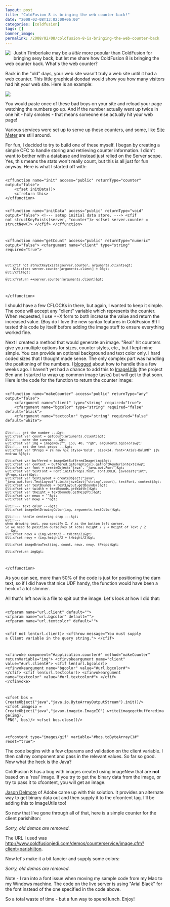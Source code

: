```yaml
---
layout: post
title: "ColdFusion 8 is bringing the web counter back!"
date: "2008-02-08T13:02:00+06:00"
categories: [coldfusion]
tags: []
banner_image: 
permalink: /2008/02/08/coldfusion-8-is-bringing-the-web-counter-back
---
```


<img src="https://static.raymondcamden.com/images/cfjedi/jt.jpg" align="left" style="margin-right: 10px;margin-bottom: 10px"> Justin Timberlake may be a <i>little</i> more popular than ColdFusion for bringing sexy back, but let me share how ColdFusion 8 is bringing the web counter back. What's the web counter?

Back in the "old" days, your web site wasn't truly a web site until it had a web counter. This little graphical doodad would show you how many visitors had hit your web site. Here is an example:

<img src="https://static.raymondcamden.com/images/cfjedi/Picture%2018.png">

You would paste once of these bad boys on your site and reload your page watching the numbers go up. And if the number actually went up twice in one hit - holy smokes - that means someone else actually hit your web page!

Various services were set up to serve up these counters, and some, like <a href="http://www.sitemeter.com/">Site Meter</a> are still around.

For fun, I decided to try to build one of these myself. I began by creating a simple CFC to handle storing and retrieving counter information. I didn't want to bother with a database and instead just relied on the Server scope. Yes, this means the stats won't really count, but this is all just for fun anyway. Here is what I started off with:

<code>
&lt;cffunction name="init" access="public" returnType="counter" output="false"&gt;
	&lt;cfset initData()&gt;
	&lt;cfreturn this&gt;
&lt;/cffunction&gt;

&lt;cffunction name="initData" access="public" returnType="void" output="false"&gt;
	&lt;!--- setup initial data store. ---&gt;
	&lt;cfif not structKeyExists(server, "counter")&gt;
		&lt;cfset server.counter = structNew()&gt;
	&lt;/cfif&gt;
&lt;/cffunction&gt;

&lt;cffunction name="getCount" access="public" returnType="numeric" output="false"&gt;
	&lt;cfargument name="client" type="string" required="true"&gt;
	
	&lt;cfif not structKeyExists(server.counter, arguments.client)&gt;
		&lt;cfset server.counter[arguments.client] = 0&gt;
	&lt;/cfif&gt;
	
	&lt;cfreturn ++server.counter[arguments.client]&gt;
&lt;/cffunction&gt;
</code>

I should have a few CFLOCKs in there, but again, I wanted to keep it simple. The code will accept any "client" variable which represents the counter. When requested, I use ++X form to both increase the value and return the increased value. (Boy do I love the new syntax features in ColdFusion 8!) I tested this code by itself before adding the image stuff to ensure everything worked fine.

Next I created a method that would generate an image. "Real" hit counters give you multiple options for sizes, counter styles, etc., but I kept mine simple. You can provide an optional background and text color only. I hard coded sizes that I thought made sense. The only complex part was handling the positioning of the numbers. I <a href="http://www.raymondcamden.com/index.cfm/2008/1/16/ColdFusion-8-Image-functions-and-text-size">blogged</a> about how to handle this a few weeks ago. I haven't yet had a chance to add this to <a href="http://imageutils.riaforge.org/">ImageUtils</a> (the project Ben and I started to wrap up common image tasks) but will get to that soon. Here is the code for the function to return the counter image:

<code>
&lt;cffunction name="makeCounter" access="public" returnType="any" output="false"&gt;
	&lt;cfargument name="client" type="string" required="true"&gt;
	&lt;cfargument name="bgcolor" type="string" required="false" default="black"&gt;
	&lt;cfargument name="textcolor" type="string" required="false" default="white"&gt;
	
	&lt;!--- get the number ---&gt;
	&lt;cfset var count = getCount(arguments.client)&gt;
	&lt;!--- make the canvas ---&gt;
	&lt;cfset var img = imageNew("", 150, 40, "rgb", arguments.bgcolor)&gt;
	&lt;!--- set the text props ---&gt;
	&lt;cfset var tProps = {% raw %}{ style='bold', size=24, font='Arial-BoldMT' }{% endraw %}&gt;
	
	&lt;cfset var buffered = imageGetBufferedImage(img)&gt;
	&lt;cfset var context = buffered.getGraphics().getFontRenderContext()&gt;
	&lt;cfset var font = createObject("java", "java.awt.Font")&gt;
	&lt;cfset var textFont = Font.init(tProps.font, Font.BOLD, javacast("int", tProps.size))&gt;
	&lt;cfset var textLayout = createObject("java", "java.awt.font.TextLayout").init(javaCast("string",count), textFont, context)&gt;
	&lt;cfset var textBounds = textLayout.getBounds()&gt;
	&lt;cfset var twidth = textBounds.getWidth()&gt;
	&lt;cfset var theight = textBounds.getHeight()&gt;
	&lt;cfset var newx = ""&gt;
	&lt;cfset var newy = ""&gt;
			
	&lt;!--- text color ---&gt;
	&lt;cfset imageSetDrawingColor(img, arguments.textColor)&gt;

	&lt;!--- handle centering crap ---&gt;	
	&lt;!---
	when drawing text, you specify X, Y as the bottom left corner.
	So we need to position ourselves at Total Height / 2 + Height of Text / 2
	---&gt;
	&lt;cfset newx = (img.width/2 - tWidth/2)&gt;
	&lt;cfset newy = (img.height/2 + tHeight/2)&gt;

	&lt;cfset imageDrawText(img, count, newx, newy, tProps)&gt;

	&lt;cfreturn img&gt;
&lt;/cffunction&gt;
</code>

As you can see, more than 50% of the code is just for positioning the darn text, so if I did have that nice UDF handy, the function would have been a heck of a lot slimmer. 

All that's left now is a file to spit out the image. Let's look at how I did that:

<code>
&lt;cfparam name="url.client" default=""&gt;
&lt;cfparam name="url.bgcolor" default=""&gt;
&lt;cfparam name="url.textcolor" default=""&gt;

&lt;cfif not len(url.client)&gt;
	&lt;cfthrow message="You must supply a Client variable in the query string."&gt;
&lt;/cfif&gt;

&lt;cfinvoke component="#application.counter#" method="makeCounter" returnVariable="img"&gt;
	&lt;cfinvokeargument name="client" value="#url.client#"&gt;
	&lt;cfif len(url.bgcolor)&gt;
		&lt;cfinvokeargument name="bgcolor" value="#url.bgcolor#"&gt;
	&lt;/cfif&gt;
	&lt;cfif len(url.textcolor)&gt;
		&lt;cfinvokeargument name="textcolor" value="#url.textcolor#"&gt;
	&lt;/cfif&gt;
&lt;/cfinvoke&gt;

&lt;cfset bos = CreateObject("java","java.io.ByteArrayOutputStream").init()/&gt;
&lt;cfset imageio = CreateObject("java","javax.imageio.ImageIO").write(imagegetbufferedimage(img), "PNG", bos)/&gt;
&lt;cfset bos.close()/&gt;

&lt;cfcontent type="images/gif" variable="#bos.toByteArray()#" reset="true"&gt;
</code>

The code begins with a few cfparams and validation on the client variable. I then call my component and pass in the relevant values. So far so good. Now what the heck is the Java?

ColdFusion 8 has a bug with images created using imageNew that are <b>not</b> based on a 'real' image. If you try to get the binary data from the image, or try to pass it to cfcontent, you will get an image.

<a href="http://www.cfinsider.com/">Jason Delmore</a> of Adobe came up with this solution. It provides an alternate way to get binary data out and then supply it to the cfcontent tag. I'll be adding this to ImageUtils too!

So now that I've gone through all of that, here is a simple counter for the client parishilton:

<!--
<img src="http://www.coldfusionjedi.com/demos/counterservice/image.cfm?client=parishilton">
-->
<i>Sorry, old demos are removed.</i>

The URL I used was http://www.coldfusionjedi.com/demos/counterservice/image.cfm?client=parishilton.

Now let's make it a bit fancier and supply some colors:
<!--
<img src="http://www.coldfusionjedi.com/demos/counterservice/image.cfm?client=parishilton&bgcolor=pink&textcolor=green">

That URL was http://www.coldfusionjedi.com/demos/counterservice/image.cfm?client=parishilton&bgcolor=pink&textcolor=green.
-->
<i>Sorry, old demos are removed.</i>

Note - I ran into a font issue when moving my sample code from my Mac to my Windows machine. The code on the live server is using "Arial Black" for the font instead of the one specified in the code above.

So a total waste of time - but a fun way to spend lunch. Enjoy!